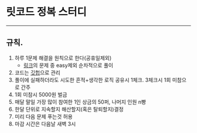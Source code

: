 # 릿코드 정복 스터디
---

## 규칙.
1. 하루 1문제 해결을 원칙으로 한다(공휴일제외)
    - [링크](https://leetcode.com/problem-list/top-interview-questions/?page=1)의 문제 중 easy제외 순차적으로 풀이 
2. 코드는 [깃헙](https://github.com/leon1114/scsa_lc_study/projects/1)으로 관리
3. 풀이에 실패하더라도 시도한 흔적+생각한 로직 공유시 1체크. 3체크시 1회 미참으로 간주
4. 1회 미참시 5000원 벌금
5. 매달 말일 가장 많이 참여한 1인 상금의 50퍼, 나머지 인원 n빵
6. 한달 단위로 지속할지 해산할지(혹은 탈퇴할지)결정
7. 미리 다음 문제 푸는것 허용
8. 마감 시간은 다음날 새벽 3시


